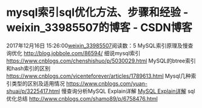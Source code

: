 # mysql索引sql优化方法、步骤和经验 - weixin_33985507的博客 - CSDN博客
2017年12月16日 15:26:00[weixin_33985507](https://me.csdn.net/weixin_33985507)阅读数：5
MySQL索引原理及慢查询优化 http://blog.jobbole.com/86594/ 
        细说mysql索引 https://www.cnblogs.com/chenshishuo/p/5030029.html
        MySQL的btree索引和hash索引的区别 https://www.cnblogs.com/vicenteforever/articles/1789613.html
        Mysql几种索引类型的区别及适用情况 https://www.cnblogs.com/yuan-shuai/p/3225417.html
        慢查询分析MySQL Explain详解 [MySQL Explain详解](http://www.cnblogs.com/shamo89/p/8998999.html)
sql优化总结 http://www.cnblogs.com/shamo89/p/6758476.html
